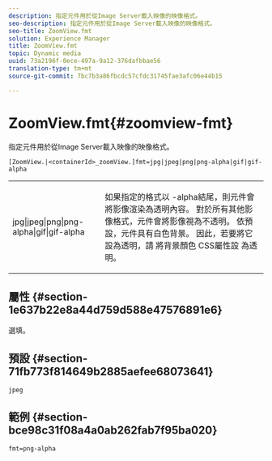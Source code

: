```yaml
---
description: 指定元件用於從Image Server載入映像的映像格式。
seo-description: 指定元件用於從Image Server載入映像的映像格式。
seo-title: ZoomView.fmt
solution: Experience Manager
title: ZoomView.fmt
topic: Dynamic media
uuid: 73a2196f-0ece-497a-9a12-376dafbbae56
translation-type: tm+mt
source-git-commit: 7bc7b3a86fbcdc57cfdc31745fae3afc06e44b15

---
```



# ZoomView.fmt{#zoomview-fmt}

指定元件用於從Image Server載入映像的映像格式。

`[ZoomView.|<containerId>_zoomView.]fmt=jpg|jpeg|png|png-alpha|gif|gif-alpha`

<table id="table_441553CD34C94A58A9D7CBF772DEDDB6"> 
 <tbody> 
  <tr> 
   <td colname="col1"> <p> <span class="codeph"> jpg|jpeg|png|png-alpha|gif|gif-alpha</span> </p> </td> 
   <td colname="col2"> <p> 如果指定的格式以 <span class="codeph"> -alpha結尾</span>，則元件會將影像渲染為透明內容。 對於所有其他影像格式，元件會將影像視為不透明。 依預設，元件具有白色背景。 因此，若要將它設為透明，請 <span class="codeph"> 將背景顏色</span> CSS屬性設 <span class="codeph"> 為透明</span>。 </p> </td> 
  </tr> 
 </tbody> 
</table>

## 屬性 {#section-1e637b22e8a44d759d588e47576891e6}

選填。

## 預設 {#section-71fb773f814649b2885aefee68073641}

`jpeg`

## 範例 {#section-bce98c31f08a4a0ab262fab7f95ba020}

`fmt=png-alpha`
